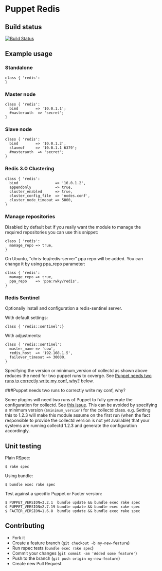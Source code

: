 # Puppet Redis

## Build status

[![Build Status](https://travis-ci.org/arioch/puppet-redis.png?branch=master)](https://travis-ci.org/arioch/puppet-redis)

## Example usage

### Standalone

    class { 'redis':
    }

### Master node

    class { 'redis':
      bind        => '10.0.1.1';
      #masterauth  => 'secret';
    }

### Slave node

    class { 'redis':
      bind        => '10.0.1.2',
      slaveof     => '10.0.1.1 6379';
      #masterauth  => 'secret';
    }

### Redis 3.0 Clustering

    class { 'redis':
      bind                 => '10.0.1.2',
      appendonly           => true,
      cluster_enabled      => true,
      cluster_config_file  => 'nodes.conf',
      cluster_node_timeout => 5000,
    }

### Manage repositories

Disabled by default but if you really want the module to manage the required
repositories you can use this snippet:

    class { 'redis':
      manage_repo => true,
    }

On Ubuntu, "chris-lea/redis-server" ppa repo will be added. You can change it by using ppa_repo parameter:

    class { 'redis':
      manage_repo => true,
      ppa_repo    => 'ppa:rwky/redis',
    }
### Redis Sentinel

Optionally install and configuration a redis-sentinel server.

With default settings:

    class { 'redis::sentinel':}

With adjustments:

    class { 'redis::sentinel':
      master_name => 'cow',
      redis_host  => '192.168.1.5',
      failover_timeout => 30000,
    }

Specifying the version or minimum_version of collectd as shown above reduces the need for
two puppet runs to coverge. See [Puppet needs two runs to correctly write my conf, why?](#puppet-needs-two-runs-to-correctly-write-my-conf-why) below.

###Puppet needs two runs to correctly write my conf, why?

Some plugins will need two runs of Puppet to fully generate the configuration for collectd. See [this issue](https://github.com/pdxcat/puppet-module-collectd/issues/162).
This can be avoided by specifying a minimum version (`$minimum_version`) for the collectd class. e.g. Setting this to 1.2.3 will
make this module assume on the first run (when the fact responsible to provide the collectd version is not yet available) that your systems are running collectd 1.2.3
and generate the configuration accordingly.

## Unit testing

Plain RSpec:

    $ rake spec

Using bundle:

    $ bundle exec rake spec

Test against a specific Puppet or Facter version:

    $ PUPPET_VERSION=3.2.1  bundle update && bundle exec rake spec
    $ PUPPET_VERSION=2.7.19 bundle update && bundle exec rake spec
    $ FACTER_VERSION=1.6.8  bundle update && bundle exec rake spec

## Contributing

* Fork it
* Create a feature branch (`git checkout -b my-new-feature`)
* Run rspec tests (`bundle exec rake spec`)
* Commit your changes (`git commit -am 'Added some feature'`)
* Push to the branch (`git push origin my-new-feature`)
* Create new Pull Request
